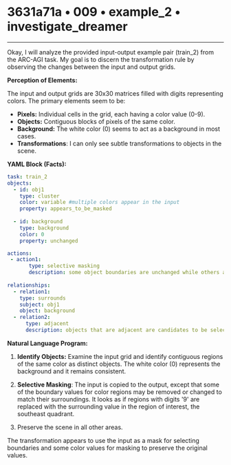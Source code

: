 # 3631a71a • 009 • example_2 • investigate_dreamer

---
Okay, I will analyze the provided input-output example pair (train_2) from the ARC-AGI task. My goal is to discern the transformation rule by observing the changes between the input and output grids.

**Perception of Elements:**

The input and output grids are 30x30 matrices filled with digits representing colors. The primary elements seem to be:

*   **Pixels:** Individual cells in the grid, each having a color value (0-9).
*   **Objects:** Contiguous blocks of pixels of the same color.
*   **Background:** The white color (0) seems to act as a background in most cases.
*  **Transformations**: I can only see subtle transformations to objects in the scene.

**YAML Block (Facts):**



```yaml
task: train_2
objects:
  - id: obj1
    type: cluster
    color: variable #multiple colors appear in the input
    property: appears_to_be_masked
    
  - id: background
    type: background
    color: 0
    property: unchanged

actions:
 - action1:
       type: selective masking
       description: some object boundaries are unchanged while others are replaced by surrounding values.
       
relationships:
  - relation1:
    type: surrounds
    subject: obj1
    object: background
  - relation2:
      type: adjacent
      description: objects that are adjacent are candidates to be selected or not in the masking process
```



**Natural Language Program:**

1.  **Identify Objects:** Examine the input grid and identify contiguous regions of the same color as distinct objects. The white color (0) represents the background and it remains consistent.

2.  **Selective Masking**: The input is copied to the output, except that some of the boundary values for color regions may be removed or changed to match their surroundings. It looks as if regions with digits '9' are replaced with the surrounding value in the region of interest, the southeast quadrant.

3. Preserve the scene in all other areas.

The transformation appears to use the input as a mask for selecting boundaries and some color values for masking to preserve the original values.

